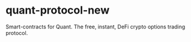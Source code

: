 # quant-protocol-new

Smart-contracts for Quant. The free, instant, DeFi crypto options trading protocol.
